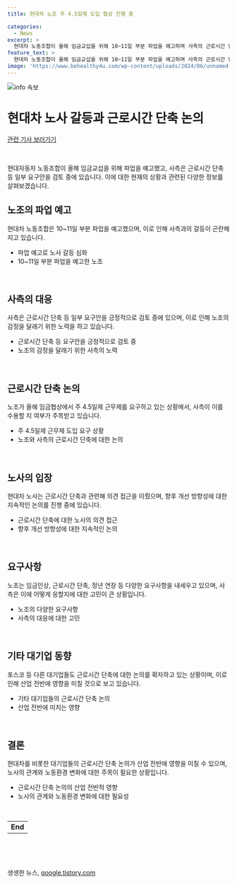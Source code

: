 ```yaml
---
title: 현대차 노조 주 4.5일제 도입 협상 진행 중

categories:
  - News
excerpt: >
  현대차 노동조합이 올해 임금교섭을 위해 10~11일 부분 파업을 예고하며 사측의 근로시간 단축 등 일부 요구안에 대한 검토를 촉구하는 상황이다. 노조는 주 4.5일제 근무제 도입을 요구하고 있으며, 사측은 이를 수용할 지 주목되고 있다. 이에 노사는 노동시간 단축 등 개선 방향성에 대해 협상 중이며, 노조는 고임금 유지와 함께 근로시간 단축을 주장하고 있어 갈등의 소지가 있다고 전문가들은 분석한다. 이에 현대차그룹의 다른 계열사들에도 근로시간 단축 논의가 확산될 것으로 예상된다.
feature_text: >
  현대차 노동조합이 올해 임금교섭을 위해 10~11일 부분 파업을 예고하며 사측의 근로시간 단축 등 일부 요구안에 대한 검토를 촉구하는 상황이다. 노조는 주 4.5일제 근무제 도입을 요구하고 있으며, 사측은 이를 수용할 지 주목되고 있다. 이에 노사는 노동시간 단축 등 개선 방향성에 대해 협상 중이며, 노조는 고임금 유지와 함께 근로시간 단축을 주장하고 있어 갈등의 소지가 있다고 전문가들은 분석한다. 이에 현대차그룹의 다른 계열사들에도 근로시간 단축 논의가 확산될 것으로 예상된다.
image: 'https://www.behealthy4u.com/wp-content/uploads/2024/06/unnamed-file.png'
---
```


<p><img src="https://www.behealthy4u.com/wp-content/uploads/2024/06/unnamed-file.png" alt="info 속보" /></p>

<h1>현대차 노사 갈등과 근로시간 단축 논의</h1>

<p data-ke-size="size16"><a href="https://www.nocutnews.co.kr/news/5656172">관련 기사 보러가기</a></p>

<p data-ke-size="size16">&nbsp;</p>

<p data-ke-size="size16">현대자동차 노동조합이 올해 임금교섭을 위해 파업을 예고했고, 사측은 근로시간 단축 등 일부 요구안을 검토 중에 있습니다. 이에 대한 현재의 상황과 관련된 다양한 정보를 살펴보겠습니다.</p>

<h2 data-ke-size="size26">노조의 파업 예고</h2>

<p data-ke-size="size16">현대차 노동조합은 10~11일 부분 파업을 예고했으며, 이로 인해 사측과의 갈등이 곤란해지고 있습니다.</p>

<ul>
<li>파업 예고로 노사 갈등 심화</li>
<li>10~11일 부분 파업을 예고한 노조</li>
</ul>

<p data-ke-size="size16">&nbsp;</p>

<h2 data-ke-size="size26">사측의 대응</h2>

<p data-ke-size="size16">사측은 근로시간 단축 등 일부 요구안을 긍정적으로 검토 중에 있으며, 이로 인해 노조의 감정을 달래기 위한 노력을 하고 있습니다.</p>

<ul>
<li>근로시간 단축 등 요구안을 긍정적으로 검토 중</li>
<li>노조의 감정을 달래기 위한 사측의 노력</li>
</ul>

<p data-ke-size="size16">&nbsp;</p>

<h2 data-ke-size="size26">근로시간 단축 논의</h2>

<p data-ke-size="size16">노조가 올해 임금협상에서 주 4.5일제 근무제를 요구하고 있는 상황에서, 사측이 이를 수용할 지 여부가 주목받고 있습니다.</p>

<ul>
<li>주 4.5일제 근무제 도입 요구 상황</li>
<li>노조와 사측의 근로시간 단축에 대한 논의</li>
</ul>

<p data-ke-size="size16">&nbsp;</p>

<h2 data-ke-size="size26">노사의 입장</h2>

<p data-ke-size="size16">현대차 노사는 근로시간 단축과 관련해 의견 접근을 이뤘으며, 향후 개선 방향성에 대한 지속적인 논의를 진행 중에 있습니다.</p>

<ul>
<li>근로시간 단축에 대한 노사의 의견 접근</li>
<li>향후 개선 방향성에 대한 지속적인 논의</li>
</ul>

<p data-ke-size="size16">&nbsp;</p>

<h2 data-ke-size="size26">요구사항</h2>

<p data-ke-size="size16">노조는 임금인상, 근로시간 단축, 정년 연장 등 다양한 요구사항을 내세우고 있으며, 사측은 이에 어떻게 응할지에 대한 고민이 큰 상황입니다.</p>

<ul>
<li>노조의 다양한 요구사항</li>
<li>사측의 대응에 대한 고민</li>
</ul>

<p data-ke-size="size16">&nbsp;</p>

<h2 data-ke-size="size26">기타 대기업 동향</h2>

<p data-ke-size="size16">포스코 등 다른 대기업들도 근로시간 단축에 대한 논의를 확자하고 있는 상황이며, 이로 인해 산업 전반에 영향을 미칠 것으로 보고 있습니다.</p>

<ul>
<li>기타 대기업들의 근로시간 단축 논의</li>
<li>산업 전반에 미치는 영향</li>
</ul>

<p data-ke-size="size16">&nbsp;</p>

<h2 data-ke-size="size26">결론</h2>

<p data-ke-size="size16">현대차를 비롯한 대기업들의 근로시간 단축 논의가 산업 전반에 영향을 미칠 수 있으며, 노사의 관계와 노동환경 변화에 대한 주목이 필요한 상황입니다.</p>

<ul>
<li>근로시간 단축 논의의 산업 전반적 영향</li>
<li>노사의 관계와 노동환경 변화에 대한 필요성</li>
</ul>

<p data-ke-size="size16">&nbsp;</p>

<table>
<tbody>
<tr>
<td style="text-align: center; height: 17px;"><b>End</b></td>
</tr>
</tbody>
</table>

<p data-ke-size="size16">&nbsp;</p>

<p data-ke-size="size16">&nbsp;</p>
생생한 뉴스, <a href="https://qoogle.tistory.com" rel="dofollow">qoogle.tistory.com</a>


